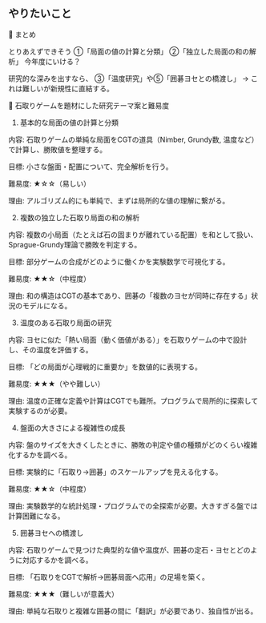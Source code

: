 ## やりたいこと
🔹 まとめ

とりあえずできそう
①「局面の値の計算と分類」
②「独立した局面の和の解析」
今年度にいける？

研究的な深みを出すなら、
③「温度研究」や⑤「囲碁ヨセとの橋渡し」
→ これは難しいが新規性に直結する。



🔹 石取りゲームを題材にした研究テーマ案と難易度
1. 基本的な局面の値の計算と分類

内容: 石取りゲームの単純な局面をCGTの道具（Nimber, Grundy数, 温度など）で計算し、勝敗値を整理する。

目標: 小さな盤面・配置について、完全解析を行う。

難易度: ★☆☆（易しい）

理由: アルゴリズム的にも単純で、まずは局所的な値の理解に繋がる。

2. 複数の独立した石取り局面の和の解析

内容: 複数の小局面（たとえば石の固まりが離れている配置）を和として扱い、Sprague-Grundy理論で勝敗を判定する。

目標: 部分ゲームの合成がどのように働くかを実験数学で可視化する。

難易度: ★★☆（中程度）

理由: 和の構造はCGTの基本であり、囲碁の「複数のヨセが同時に存在する」状況のモデルになる。

3. 温度のある石取り局面の研究

内容: ヨセに似た「熱い局面（動く価値がある）」を石取りゲームの中で設計し、その温度を評価する。

目標: 「どの局面が心理戦的に重要か」を数値的に表現する。

難易度: ★★★（やや難しい）

理由: 温度の正確な定義や計算はCGTでも難所。プログラムで局所的に探索して実験するのが必要。

4. 盤面の大きさによる複雑性の成長

内容: 盤のサイズを大きくしたときに、勝敗の判定や値の種類がどのくらい複雑化するかを調べる。

目標: 実験的に「石取り→囲碁」のスケールアップを見える化する。

難易度: ★★☆（中程度）

理由: 実験数学的な統計処理・プログラムでの全探索が必要。大きすぎる盤では計算困難になる。

5. 囲碁ヨセへの橋渡し

内容: 石取りゲームで見つけた典型的な値や温度が、囲碁の定石・ヨセとどのように対応するかを調べる。

目標: 「石取りをCGTで解析→囲碁局面へ応用」の足場を築く。

難易度: ★★★（難しいが意義大）

理由: 単純な石取りと複雑な囲碁の間に「翻訳」が必要であり、独自性が出る。